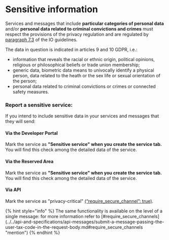 # Sensitive information

Services and messages that include **particular categories of personal data** and/or **personal data related to criminal convictions and crimes** must respect the provisions of the privacy regulation and are regulated by [paragraph 7.3](https://trasparenza.agid.gov.it/moduli/downloadFile.php?file=oggetto\_allegati/213121604430O\_\_OLG+Punto+accesso+telematico+servizi+PA\_3.11.2021.pdf) of the IO guidelines.

The data in question is indicated in articles 9 and 10 GDPR, i.e.:

* information that reveals the racial or ethnic origin, political opinions, religious or philosophical beliefs or trade union membership;
* generic data, biometric data means to univocally identify a physical person, data related to the heath or the sex life or sexual orientation of the person;
* personal data related to criminal convictions or crimes or connected safety measures.

### Report a sensitive service:

If you intend to include sensitive data in your services and messages that they will send:

#### Via the Developer Portal

Mark the service as **"Sensitive service" when you create the service tab.** You will find this check among the detailed data of the service.

#### Via the Reserved Area

Mark the service as **"Sensitive service" when you create the service tab.** You will find this check among the detailed data of the service.

#### Via API

Mark the service as "privacy-critical" [(“require\_secure\_channel”: true)](https://app.gitbook.com/s/mzwjFv2XaE1mjbz7I8gt/api/api-servizi/create-service).

{% hint style="info" %}
The same functionality is available on the level of a single message: for more information refer to \[#require\_secure\_channels]\(../../api-and-specifications/api-messages/submit-a-message-passing-the-user-tax-code-in-the-request-body.md#require\_secure\_channels "mention")
{% endhint %}
